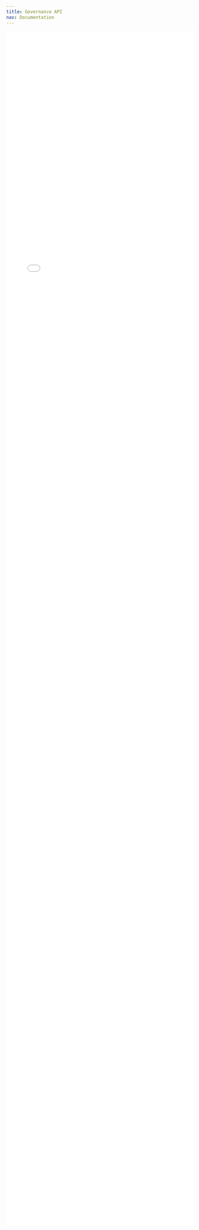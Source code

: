 ```yaml
---
title: Governance API
nav: Documentation
---
```


<iframe src="/gov-api/redoc.html" style="width:100%;height:80vh;border:0;"> 
This page includes an embedded API viewer. If it doesn't render correctly, open the standalone viewer: /gov-api/redoc.html
</iframe>
